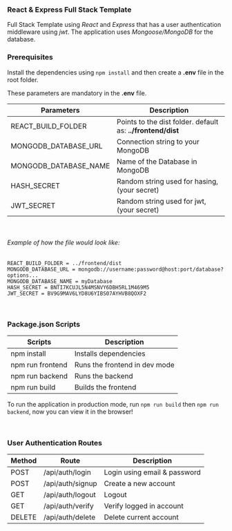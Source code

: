 ### React & Express Full Stack Template

Full Stack Template using _React_ and _Express_ that has a user authentication middleware using _jwt_. The application uses _Mongoose/MongoDB_ for the database.

### Prerequisites

Install the dependencies using `npm install` and then create a **.env** file in the root folder.

These parameters are mandatory in the **.env** file.

| Parameters            | Description                                                 |
| --------------------- | ----------------------------------------------------------- |
| REACT_BUILD_FOLDER    | Points to the dist folder. default as: **../frontend/dist** |
| MONGODB_DATABASE_URL  | Connection string to your MongoDB                           |
| MONGODB_DATABASE_NAME | Name of the Database in MongoDB                             |
| HASH_SECRET           | Random string used for hasing, (your secret)                |
| JWT_SECRET            | Random string used for jwt, (your secret)                   |

&nbsp;

###### Example of how the file would look like:

```
REACT_BUILD_FOLDER = ../frontend/dist
MONGODB_DATABASE_URL = mongodb://username:password@host:port/database?options...
MONGODB_DATABASE_NAME = myDatabase
HASH_SECRET = BNTI7KCUJL5N4MSNVY6DBH5RL1M469M5
JWT_SECRET = BV9G9MAV6LYD8U6YIBS07AYHVB8QOXF2
```

&nbsp;
&nbsp;

### Package.json Scripts

| Scripts          | Description                   |
| ---------------- | ----------------------------- |
| npm install      | Installs dependencies         |
| npm run frontend | Runs the frontend in dev mode |
| npm run backend  | Runs the backend              |
| npm run build    | Builds the frontend           |

To run the application in production mode, run `npm run build` then `npm run backend`, now you can view it in the browser!

&nbsp;
&nbsp;

### User Authentication Routes

| Method | Route            | Description                  |
| ------ | ---------------- | ---------------------------- |
| POST   | /api/auth/login  | Login using email & password |
| POST   | /api/auth/signup | Create a new account         |
| GET    | /api/auth/logout | Logout                       |
| GET    | /api/auth/verify | Verify logged in account     |
| DELETE | /api/auth/delete | Delete current account       |
